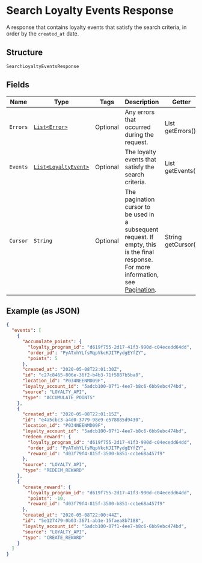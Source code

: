 
# Search Loyalty Events Response

A response that contains loyalty events that satisfy the search
criteria, in order by the `created_at` date.

## Structure

`SearchLoyaltyEventsResponse`

## Fields

| Name | Type | Tags | Description | Getter |
|  --- | --- | --- | --- | --- |
| `Errors` | [`List<Error>`](/doc/models/error.md) | Optional | Any errors that occurred during the request. | List<Error> getErrors() |
| `Events` | [`List<LoyaltyEvent>`](/doc/models/loyalty-event.md) | Optional | The loyalty events that satisfy the search criteria. | List<LoyaltyEvent> getEvents() |
| `Cursor` | `String` | Optional | The pagination cursor to be used in a subsequent<br>request. If empty, this is the final response.<br>For more information,<br>see [Pagination](https://developer.squareup.com/docs/basics/api101/pagination). | String getCursor() |

## Example (as JSON)

```json
{
  "events": [
    {
      "accumulate_points": {
        "loyalty_program_id": "d619f755-2d17-41f3-990d-c04ecedd64dd",
        "order_id": "PyATxhYLfsMqpVkcKJITPydgEYfZY",
        "points": 5
      },
      "created_at": "2020-05-08T22:01:30Z",
      "id": "c27c8465-806e-36f2-b4b3-71f5887b5ba8",
      "location_id": "P034NEENMD09F",
      "loyalty_account_id": "5adcb100-07f1-4ee7-b8c6-6bb9ebc474bd",
      "source": "LOYALTY_API",
      "type": "ACCUMULATE_POINTS"
    },
    {
      "created_at": "2020-05-08T22:01:15Z",
      "id": "e4a5cbc3-a4d0-3779-98e9-e578885d9430",
      "location_id": "P034NEENMD09F",
      "loyalty_account_id": "5adcb100-07f1-4ee7-b8c6-6bb9ebc474bd",
      "redeem_reward": {
        "loyalty_program_id": "d619f755-2d17-41f3-990d-c04ecedd64dd",
        "order_id": "PyATxhYLfsMqpVkcKJITPydgEYfZY",
        "reward_id": "d03f79f4-815f-3500-b851-cc1e68a457f9"
      },
      "source": "LOYALTY_API",
      "type": "REDEEM_REWARD"
    },
    {
      "create_reward": {
        "loyalty_program_id": "d619f755-2d17-41f3-990d-c04ecedd64dd",
        "points": -10,
        "reward_id": "d03f79f4-815f-3500-b851-cc1e68a457f9"
      },
      "created_at": "2020-05-08T22:00:44Z",
      "id": "5e127479-0b03-3671-ab1e-15faea8b7188",
      "loyalty_account_id": "5adcb100-07f1-4ee7-b8c6-6bb9ebc474bd",
      "source": "LOYALTY_API",
      "type": "CREATE_REWARD"
    }
  ]
}
```

